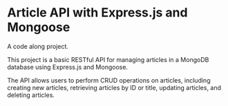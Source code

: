 # Article API with Express.js and Mongoose

A code along project.

This project is a basic RESTful API for managing articles in a MongoDB database using Express.js and Mongoose.

The API allows users to perform CRUD operations on articles, including creating new articles, retrieving articles by ID or title, updating articles, and deleting articles.
